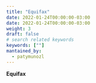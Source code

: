 ```yaml
---
title: "Equifax"
date: 2022-01-24T00:00:00-03:00
date: 2022-01-24T00:00:00-03:00
weight: 3
draft: false
# search related keywords
keywords: [""]
mantained_by:
  - patymunozl
---
```


**Equifax**
